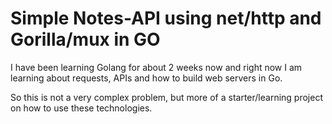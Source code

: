 <h1>Simple Notes-API using net/http and Gorilla/mux in GO</h1

<p>I have been learning Golang for about 2 weeks now and right now I am learning about requests, APIs and how to build web servers in Go.</p>
<p>So this is not a very complex problem, but more of a starter/learning project on how to use these technologies.</p>